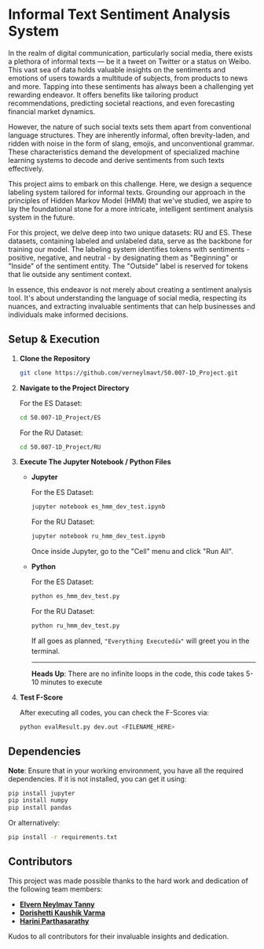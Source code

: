 
# Informal Text Sentiment Analysis System

In the realm of digital communication, particularly social media, there exists a plethora of informal texts — be it a tweet on Twitter or a status on Weibo. This vast sea of data holds valuable insights on the sentiments and emotions of users towards a multitude of subjects, from products to news and more. Tapping into these sentiments has always been a challenging yet rewarding endeavor. It offers benefits like tailoring product recommendations, predicting societal reactions, and even forecasting financial market dynamics.

However, the nature of such social texts sets them apart from conventional language structures. They are inherently informal, often brevity-laden, and ridden with noise in the form of slang, emojis, and unconventional grammar. These characteristics demand the development of specialized machine learning systems to decode and derive sentiments from such texts effectively.

This project aims to embark on this challenge. Here, we design a sequence labeling system tailored for informal texts. Grounding our approach in the principles of Hidden Markov Model (HMM) that we've studied, we aspire to lay the foundational stone for a more intricate, intelligent sentiment analysis system in the future.

For this project, we delve deep into two unique datasets: RU and ES. These datasets, containing labeled and unlabeled data, serve as the backbone for training our model. The labeling system identifies tokens with sentiments - positive, negative, and neutral - by designating them as "Beginning" or "Inside" of the sentiment entity. The "Outside" label is reserved for tokens that lie outside any sentiment context.

In essence, this endeavor is not merely about creating a sentiment analysis tool. It's about understanding the language of social media, respecting its nuances, and extracting invaluable sentiments that can help businesses and individuals make informed decisions.

## Setup & Execution

1. **Clone the Repository**

	```bash
	git clone https://github.com/verneylmavt/50.007-1D_Project.git
	```

2. **Navigate to the Project Directory**

	For the ES Dataset:

	```bash
	cd 50.007-1D_Project/ES
	```

	For the RU Dataset:

	```bash
	cd 50.007-1D_Project/RU
	```

3. **Execute The Jupyter Notebook / Python Files**

	- **Jupyter**

	  For the ES Dataset:

	  ```bash
	  jupyter notebook es_hmm_dev_test.ipynb
	  ```

	  For the RU Dataset:

	  ```bash
	  jupyter notebook ru_hmm_dev_test.ipynb
	  ```

	  Once inside Jupyter, go to the "Cell" menu and click "Run All".

	- **Python**

	  For the ES Dataset:

	  ```bash
	  python es_hmm_dev_test.py
	  ```

	  For the RU Dataset:

	  ```bash
	  python ru_hmm_dev_test.py
	  ```

	  If all goes as planned, `"Everything Executed👍"` will greet you in the terminal.
	  ***
		**Heads Up**: There are no infinite loops in the code, this code takes 5-10 minutes to execute

4. **Test F-Score**

	After executing all codes, you can check the F-Scores via:

	```bash
	python evalResult.py dev.out <FILENAME_HERE>
	```

## Dependencies

**Note**: Ensure that in your working environment, you have all the required dependencies. If it is not installed, you can get it using:

```bash
pip install jupyter
pip install numpy
pip install pandas
```

Or alternatively:

```bash
pip install -r requirements.txt
```

## Contributors

This project was made possible thanks to the hard work and dedication of the following team members:

- **[Elvern Neylmav Tanny](https://github.com/verneylmavt)**
- **[Dorishetti Kaushik Varma](https://github.com/varmz120)**
- **[Harini Parthasarathy](https://github.com/reenee1601)**

Kudos to all contributors for their invaluable insights and dedication.
